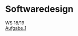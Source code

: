 # Softwaredesign
WS 18/19 <br/>
[Aufgabe_1](https://github.com/denizhfu/Softwaredesign/tree/master/C-sharp)
